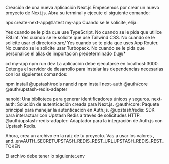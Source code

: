 Creación de una nueva aplicación Next.js
Empecemos por crear un nuevo proyecto de Next.js. Abra su terminal y ejecute el siguiente comando:

npx create-next-app@latest my-app
Cuando se le solicite, elija:

Yes cuando se le pida que use TypeScript.
No cuando se le pida que utilice ESLint.
Yes cuando se le solicite que use Tailwind CSS.
No cuando se le solicite usar el directorio.src/
Yes cuando se te pida que uses App Router.
No cuando se le solicite usar Turbopack.
No cuando se le pida que personalice el alias de importación predeterminado ().@/\*

cd my-app
npm run dev
La aplicación debe ejecutarse en localhost:3000. Detenga el servidor de desarrollo para instalar las dependencias necesarias con los siguientes comandos:

npm install @upstash/redis nanoid
npm install next-auth @auth/core @auth/upstash-redis-adapter

nanoid: Una biblioteca para generar identificadores únicos y seguros.
next-auth: Solución de autenticación creada para Next.js.
@auth/core: Paquete principal para manejar la autenticación en Auth.js.
@upstash/redis: SDK para interactuar con Upstash Redis a través de solicitudes HTTP.
@auth/upstash-redis-adapter: Adaptador para la integración de Auth.js con Upstash Redis.

Ahora, crea un archivo en la raíz de tu proyecto. Vas a usar los valores , and..envAUTH_SECRETUPSTASH_REDIS_REST_URLUPSTASH_REDIS_REST_TOKEN

El archivo debe tener lo siguiente:.env
